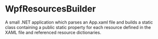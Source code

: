 # WpfResourcesBuilder
A small .NET application which parses an App.xaml file and builds a static class containing a public static property for each resource defined in the XAML file and referenced resource dictionaries.
